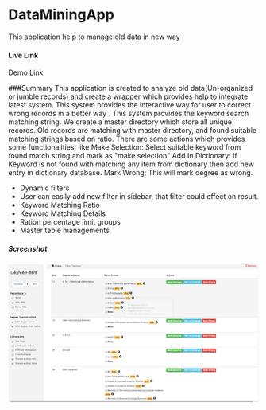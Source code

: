 # DataMiningApp
This application help to manage old data in new way


#### Live Link
[Demo Link](http://thawing-lowlands-7896.herokuapp.com/)


###Summary
This application is created to analyze old data(Un-organized or jumble records) and create a wrapper which provides help to integrate latest system. This system provides the interactive way for user to correct wrong records in a better way . This system provides the keyword search matching string. We create a master directory which store all unique records. Old records are matching with master directory, and found suitable matching strings based on ratio. There are some actions which provides some functionalities: like
Make Selection: Select suitable keyword from found match string and mark as "make selection"
Add In Dictionary: If Keyword is not found with matching any item from dictionary then add new entry in dictionary database.
Mark Wrong:  This will mark degree as wrong.
* Dynamic filters 
* User can easily add new filter  in sidebar, that filter could effect on result.
* Keyword Matching Ratio
* Keyword Matching Details
* Ration percentage limit groups 
* Master table managements

##### Screenshot

![alt text](https://github.com/kamranshahzad/DataMiningApp/blob/master/screenshot-2.jpg "Screenshot")
